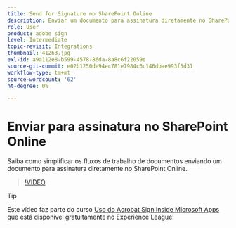 ```yaml
---
title: Send for Signature no SharePoint Online
description: Enviar um documento para assinatura diretamente no SharePoint Online
role: User
product: adobe sign
level: Intermediate
topic-revisit: Integrations
thumbnail: 41263.jpg
exl-id: a9a112e8-b599-4578-86da-8a8c6f22059e
source-git-commit: e02b1250de94ec781e7984c6c146dbae993f5d31
workflow-type: tm+mt
source-wordcount: '62'
ht-degree: 0%

---
```


# Enviar para assinatura no SharePoint Online

Saiba como simplificar os fluxos de trabalho de documentos enviando um documento para assinatura diretamente no SharePoint Online.

>[!VIDEO](https://video.tv.adobe.com/v/41263?hidetitle=true)

>[!TIP]
>
>Este vídeo faz parte do curso [Uso do Acrobat Sign Inside Microsoft Apps](https://experienceleague.adobe.com/?recommended=Sign-U-1-2020.2) que está disponível gratuitamente no Experience League!
